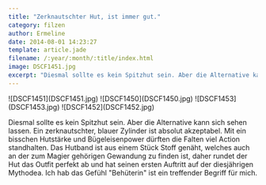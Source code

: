 ```yaml
---
title: "Zerknautschter Hut, ist immer gut."
category: filzen
author: Ermeline
date: 2014-08-01 14:23:27
template: article.jade
filename: /:year/:month/:title/index.html
image: DSCF1451.jpg
excerpt: "Diesmal sollte es kein Spitzhut sein. Aber die Alternative kann sich sehen lassen. "
---
```


<div id='slides' class='slideshow'>
![DSCF1451](DSCF1451.jpg)
![DSCF1450](DSCF1450.jpg)
![DSCF1453](DSCF1453.jpg)
![DSCF1452](DSCF1452.jpg)
</div>

Diesmal sollte es kein Spitzhut sein. Aber die Alternative kann sich sehen lassen. Ein zerknautschter, blauer Zylinder ist absolut akzeptabel. Mit ein bisschen Hutstärke und Bügeleisenpower dürften die Falten viel Action standhalten. Das Hutband ist aus einem Stück Stoff genäht, welches auch an der zum Magier gehörigen Gewandung zu finden ist, daher rundet der Hut das Outfit perfekt ab und hat seinen ersten Auftritt auf der diesjährigen Mythodea. Ich hab das Gefühl "Behüterin" ist ein treffender Begriff für mich.

